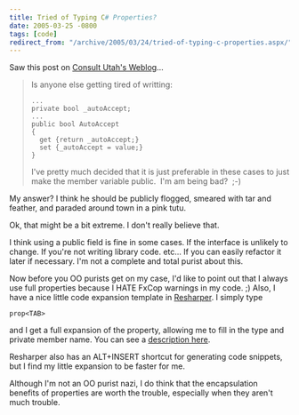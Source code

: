 ```yaml
---
title: Tried of Typing C# Properties?
date: 2005-03-25 -0800
tags: [code]
redirect_from: "/archive/2005/03/24/tried-of-typing-c-properties.aspx/"
---
```


Saw this post on [Consult Utah's
Weblog](http://consultutah.com/weblog.aspx?id=92)...

> Is anyone else getting tired of writting:
>
>     ...
>     private bool _autoAccept;
>     ...
>     public bool AutoAccept 
>     { 
>       get {return _autoAccept;} 
>       set {_autoAccept = value;} 
>     } 
>
> I've pretty much decided that it is just preferable in these cases
> to just make the member variable public.  I'm am being bad?  ;-) 

My answer? I think he should be publicly flogged, smeared with tar and
feather, and paraded around town in a pink tutu.

Ok, that might be a bit extreme. I don't really believe that.

I think using a public field is fine in some cases. If the interface is
unlikely to change. If you're not writing library code. etc... If you
can easily refactor it later if necessary. I'm not a complete and total
purist about this.

Now before you OO purists get on my case, I'd like to point out that I
always use full properties because I HATE FxCop warnings in my code. ;)
Also, I have a nice little code expansion template in
[Resharper](http://www.jetbrains.com/resharper/). I simply type

    prop<TAB>

and I get a full expansion of the property, allowing me to fill in the
type and private member name. You can see a [description
here](https://haacked.com/archive/2004/08/20/954.aspx).

Resharper also has an ALT+INSERT shortcut for generating code snippets,
but I find my little expansion to be faster for me.

Although I'm not an OO purist nazi, I do think that the encapsulation
benefits of properties are worth the trouble, especially when they
aren't much trouble.

